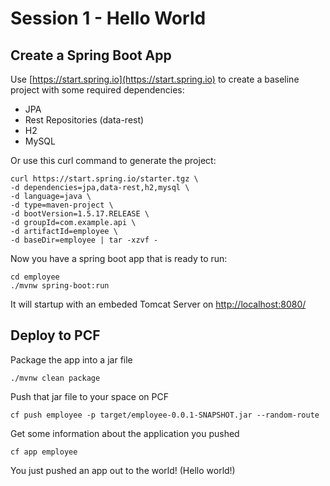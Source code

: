 # Session 1 - Hello World
    
## Create a Spring Boot App
    
Use [https://start.spring.io](https://start.spring.io) 
to create a baseline project with some required dependencies:

* JPA
* Rest Repositories (data-rest)
* H2
* MySQL

Or use this curl command to generate the project:

```
curl https://start.spring.io/starter.tgz \
-d dependencies=jpa,data-rest,h2,mysql \
-d language=java \
-d type=maven-project \
-d bootVersion=1.5.17.RELEASE \
-d groupId=com.example.api \
-d artifactId=employee \
-d baseDir=employee | tar -xzvf -
```

Now you have a spring boot app that is ready to run:

```
cd employee
./mvnw spring-boot:run
```

It will startup with an embeded Tomcat Server on 
[http://localhost:8080/](http://localhost:8080)

## Deploy to PCF

Package the app into a jar file
```
./mvnw clean package
```

Push that jar file to your space on PCF
```
cf push employee -p target/employee-0.0.1-SNAPSHOT.jar --random-route
```

Get some information about the application you pushed
```
cf app employee
```

You just pushed an app out to the world! (Hello world!)